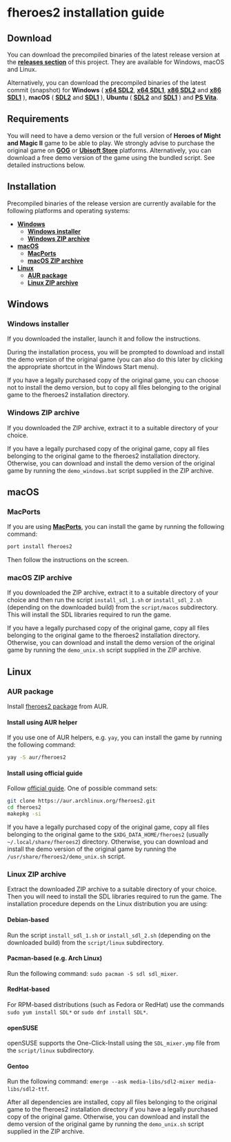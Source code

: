 # fheroes2 installation guide

## Download

You can download the precompiled binaries of the latest release version at the [**releases section**](https://github.com/ihhub/fheroes2/releases/latest) of this project. They are available for Windows, macOS and Linux.

Alternatively, you can download the precompiled binaries of the latest commit (snapshot) for
**Windows** (
[**x64 SDL2**](https://github.com/ihhub/fheroes2/releases/tag/fheroes2-windows-x64-SDL2),
[**x64 SDL1**](https://github.com/ihhub/fheroes2/releases/tag/fheroes2-windows-x64-SDL1),
[**x86 SDL2**](https://github.com/ihhub/fheroes2/releases/tag/fheroes2-windows-x86-SDL2) and
[**x86 SDL1**](https://github.com/ihhub/fheroes2/releases/tag/fheroes2-windows-x86-SDL1)
),
**macOS** (
[**SDL2**](https://github.com/ihhub/fheroes2/releases/tag/fheroes2-osx-sdl2_dev) and
[**SDL1**](https://github.com/ihhub/fheroes2/releases/tag/fheroes2-osx-sdl1_dev)
),
**Ubuntu** (
[**SDL2**](https://github.com/ihhub/fheroes2/releases/tag/fheroes2-linux-sdl2_dev) and
[**SDL1**](https://github.com/ihhub/fheroes2/releases/tag/fheroes2-linux-sdl1_dev)
) and
[**PS Vita**](https://github.com/ihhub/fheroes2/releases/tag/fheroes2-psv-sdl2_dev).

## Requirements

You will need to have a demo version or the full version of **Heroes of Might and Magic II** game to be able to play. We strongly advise to purchase the original game on [**GOG**](https://www.gog.com) or [**Ubisoft Store**](https://store.ubi.com) platforms. Alternatively, you can download a free demo version of the game using the bundled script. See detailed instructions below.

## Installation

Precompiled binaries of the release version are currently available for the following platforms and operating systems:

* [**Windows**](#windows)
  * [**Windows installer**](#windows-installer)
  * [**Windows ZIP archive**](#windows-zip-archive)
* [**macOS**](#macos)
  * [**MacPorts**](#macports)
  * [**macOS ZIP archive**](#macos-zip-archive)
* [**Linux**](#linux)
  * [**AUR package**](#aur-package)
  * [**Linux ZIP archive**](#linux-zip-archive)

<a name="windows"></a>
## Windows

<a name="windows-installer"></a>
### Windows installer

If you downloaded the installer, launch it and follow the instructions.

During the installation process, you will be prompted to download and install the demo version of the original game (you can also do this later by clicking the appropriate shortcut in the Windows Start menu).

If you have a legally purchased copy of the original game, you can choose not to install the demo version, but to copy all files belonging to the original game to the fheroes2 installation directory.

<a name="windows-zip-archive"></a>
### Windows ZIP archive

If you downloaded the ZIP archive, extract it to a suitable directory of your choice.

If you have a legally purchased copy of the original game, copy all files belonging to the original game to the fheroes2 installation directory. Otherwise, you can download and install the demo version of the original game by running the `demo_windows.bat` script supplied in the ZIP archive.

<a name="macos"></a>
## macOS

<a name="macports"></a>
### MacPorts

If you are using [**MacPorts**](https://www.macports.org/), you can install the game by running the following command:

```sh
port install fheroes2
```

Then follow the instructions on the screen.

<a name="macos-zip-archive"></a>
### macOS ZIP archive

If you downloaded the ZIP archive, extract it to a suitable directory of your choice and then run the script `install_sdl_1.sh` or `install_sdl_2.sh` (depending on the downloaded build) from the `script/macos` subdirectory. This will install the SDL libraries required to run the game.

If you have a legally purchased copy of the original game, copy all files belonging to the original game to the fheroes2 installation directory. Otherwise, you can download and install the demo version of the original game by running the `demo_unix.sh` script supplied in the ZIP archive.

<a name="linux"></a>
## Linux

<a name="aur-package"></a>
### AUR package

Install [fheroes2 package](https://aur.archlinux.org/packages/fheroes2) from AUR.

#### Install using AUR helper

If you use one of AUR helpers, e.g. `yay`, you can install the game by running the following command:

```sh
yay -S aur/fheroes2
```

#### Install using official guide

Follow [official guide](https://wiki.archlinux.org/title/Arch_User_Repository#Installing_and_upgrading_packages). One of possible command sets:

```sh
git clone https://aur.archlinux.org/fheroes2.git
cd fheroes2
makepkg -si
```

If you have a legally purchased copy of the original game, copy all files belonging to the original game to the `$XDG_DATA_HOME/fheroes2` (usually `~/.local/share/fheroes2`) directory. Otherwise, you can download and install the demo version of the original game by running the `/usr/share/fheroes2/demo_unix.sh` script.

<a name="linux-zip-archive"></a>
### Linux ZIP archive

Extract the downloaded ZIP archive to a suitable directory of your choice. Then you will need to install the SDL libraries required to run the game. The installation procedure depends on the Linux distribution you are using:

#### Debian-based

Run the script `install_sdl_1.sh` or `install_sdl_2.sh` (depending on the downloaded build) from the `script/linux` subdirectory.

#### Pacman-based (e.g. Arch Linux)

Run the following command: `sudo pacman -S sdl sdl_mixer`.

#### RedHat-based

For RPM-based distributions (such as Fedora or RedHat) use the commands `sudo yum install SDL*` or `sudo dnf install SDL*`.

#### openSUSE

openSUSE supports the One-Click-Install using the `SDL_mixer.ymp` file from the `script/linux` subdirectory.

#### Gentoo

Run the following command: `emerge --ask media-libs/sdl2-mixer media-libs/sdl2-ttf`.

After all dependencies are installed, copy all files belonging to the original game to the fheroes2 installation directory if you have a legally purchased copy of the original game. Otherwise, you can download and install the demo version of the original game by running the `demo_unix.sh` script supplied in the ZIP archive.
